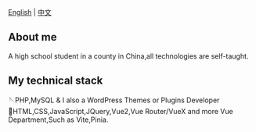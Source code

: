 <!-- 切换语言 -->
[English]()
|
[中文](https://github.com)

## About me
A high school student in a county in China,all technologies are self-taught.

## My technical stack

🪡PHP,MySQL & I also a WordPress Themes or Plugins Developer  
🚀HTML,CSS,JavaScript,JQuery,Vue2,Vue Router/VueX and more Vue Department,Such as Vite,Pinia.